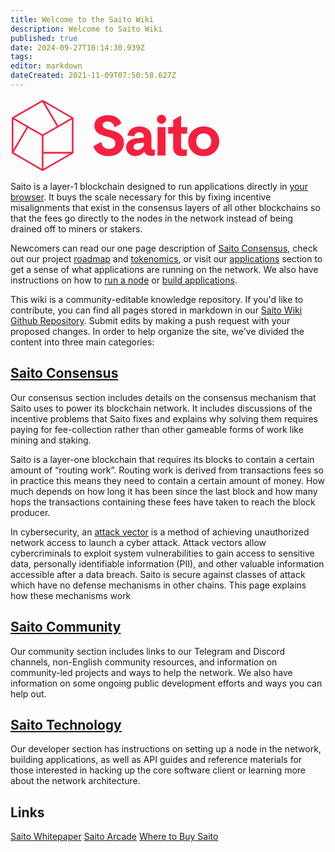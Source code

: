 ```yaml
---
title: Welcome to the Saito Wiki
description: Welcome to Saito Wiki
published: true
date: 2024-09-27T10:14:30.939Z
tags: 
editor: markdown
dateCreated: 2021-11-09T07:50:58.627Z
---
```


<div style="padding: 0em;">
<svg style="max-width:24em; margin:auto;" id="Layer_1" data-name="Layer 1" xmlns="http://www.w3.org/2000/svg" viewBox="0 0 381 134"><defs><style>.cls-1{fill:rgb(247, 31, 61);}</style></defs><title>Saito Horizontal Secondary Logo</title><path class="cls-1" d="M113.49,34.26,59,2.77h0a1.56,1.56,0,0,0-.39-.15h-.07a1.47,1.47,0,0,0-.82.11l-.07,0-.06,0L3.11,34.18h0L3,34.26a1.43,1.43,0,0,0-.72,1.24v63A1.42,1.42,0,0,0,3,99.73l54.54,31.49a1.45,1.45,0,0,0,.72.2,1.42,1.42,0,0,0,.72-.2l54.54-31.49a1.41,1.41,0,0,0,.69-1c0-.05,0-.1,0-.15s0-.08,0-.12v-63A1.43,1.43,0,0,0,113.49,34.26ZM56.8,127.5,5.59,97.93,31.67,53.24,56.8,67.82V127.5ZM5.12,37.83l24.07,14L5.12,93.05Zm54.55,30L61.14,67,86.72,52.2,111.34,38V97l-51.67,0ZM86.52,49,65.58,13.62,62.25,8,109.91,35.5ZM57.72,6,84,50.44l-15.56,9L58.23,65.34,6.69,35.43Zm2,94,47.82,0L59.67,127.5Z"/><path class="cls-1" d="M163.64,79l-13.29,7.67c3.29,10.79,13.84,17.88,27.55,17.88,15.59,0,27.88-9,27.88-24.27,0-14.36-10.53-19.62-22.52-22.52l-2.66-.64c-8.13-2-13.44-3.91-13.44-8.86,0-4,3.82-6.61,9.29-6.61,6.76,0,10.73,3.81,11.83,9.92l1.23.4,11.87-6.85c-3.16-8.87-11.36-14.92-24.72-14.92-14,0-24.48,7.12-24.48,19,0,8.64,5.06,13.69,12.78,16.95a55.53,55.53,0,0,0,8.7,2.77c1.81.43,3.56.85,5.18,1.31,6.66,1.88,11.45,4.45,11.45,11.09s-4.86,10.22-11.57,10.22c-7.27,0-12.9-4.22-14-12.2Z"/><path class="cls-1" d="M261.37,92.55a4.71,4.71,0,0,1-2,.32c-2.27,0-3.72-1.55-3.72-4.86V69.53c0-12.19-9.29-18.69-22-18.69-10.74,0-19.21,5.37-21.38,15.9l.52.62,12.18,1c.62-4.33,3.62-7.12,8.47-7.12,5.37,0,8.47,2.68,8.47,7.43V71L228,72.42c-11.15,1.13-18.17,6.91-18.17,16.41,0,9.82,7.64,15.71,16.41,15.71,6.92,0,11.67-2.79,16.22-7.45h.72c2.37,5.28,6.92,7,11.57,7a22.2,22.2,0,0,0,7.12-1V93.17ZM242,86c-3.72,4.76-7.22,7.55-12.39,7.55-3.61,0-6.4-2.07-6.4-5.58s2.58-5.89,7.43-6.51L242,80.05Z"/><rect class="cls-1" x="266.72" y="51.87" width="14.46" height="51.63"/><path class="cls-1" d="M274,29.46a8.37,8.37,0,1,0,8.36,8.36A8.46,8.46,0,0,0,274,29.46Z"/><path class="cls-1" d="M309.49,63.85V87.6c0,3.41,2.07,5.16,5.57,5.16A13.17,13.17,0,0,0,319.2,92l.72.42v11a36.12,36.12,0,0,1-9.08,1c-9.2,0-15.71-4.75-15.71-15.69v-25H286v-12h9.18V39.05l13-7.53h1.33V51.87h10.95v12Z"/><path class="cls-1" d="M350.56,50.84c-16.42,0-28.09,11.46-28.09,26.84s11.67,26.86,28.09,26.86,28.19-11.47,28.19-26.86S367.08,50.84,350.56,50.84Zm0,41.2c-7.85,0-13.63-5.38-13.63-14.36s5.78-14.35,13.63-14.35,13.73,5.37,13.73,14.35S358.4,92,350.56,92Z"/></svg>
</div>
<style>
.cls-1{fill:rgb(247, 31, 61);}
</style>

Saito is a layer-1 blockchain designed to run applications directly in [your browser](https://saito.io/redsquare). It buys the scale necessary for this by fixing incentive misalignments that exist in the consensus layers of all other blockchains so that the fees go directly to the nodes in the network instead of being drained off to miners or stakers.

Newcomers can read our one page description of [Saito Consensus](/consensus), check out our project [roadmap](/roadmap) and [tokenomics](/roadmap), or visit our [applications](/applications) section to get a sense of what applications are running on the network. We also have instructions on how to [run a node](/tech/install) or [build applications](/tech/building_apps).

This wiki is a community-editable knowledge repository. If you'd like to contribute, you can find all pages stored in markdown in our [Saito Wiki Github Repository](https://github.com/saitotech/wiki). Submit edits by making a push request with your proposed changes. In order to help organize the site, we've divided the content into three main categories: 

## [Saito Consensus](/consensus)
Our consensus section includes details on the consensus mechanism that Saito uses to power its blockchain network. It includes discussions of the incentive problems that Saito fixes and explains why solving them requires paying for fee-collection rather than other gameable forms of work like mining and staking. 
  
Saito is a layer-one blockchain that requires its blocks to contain a certain amount of “routing work”. Routing work is derived from transactions fees so in practice this means they need to contain a certain amount of money. How much depends on how long it has been since the last block and how many hops the transactions containing these fees have taken to reach the block producer.
 
In cybersecurity, an [attack vector](/consensus/attack-vectors)  is a method of achieving unauthorized network access to launch a cyber attack. Attack vectors allow cybercriminals to exploit system vulnerabilities to gain access to sensitive data, personally identifiable information (PII), and other valuable information accessible after a data breach. Saito is secure against classes of attack which have no defense mechanisms in other chains. This page explains how these mechanisms work
  
## [Saito Community](/community) 
Our community section includes links to our Telegram and Discord channels, non-English community resources, and information on community-led projects and ways to help the network. We also have information on some ongoing public development efforts and ways you can help out.
 
## [Saito Technology](/tech)
Our developer section has instructions on setting up a node in the network, building applications, as well as API guides and reference materials for those interested in hacking up the core software client or learning more about the network architecture.

## Links

[Saito Whitepaper](https://saito.io/saito-whitepaper.pdf)
[Saito Arcade](https://saito.io/arcade/)
[Where to Buy Saito](https://wiki.saito.io/en/tokenomics#where-to-buy-saito)

